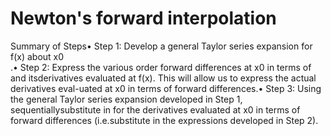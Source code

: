 # Newton's forward interpolation
   Summary of Steps• 
   Step 1: Develop a general Taylor series expansion for f(x) about x0    
   .• Step 2: Express the various order forward differences at x0 in terms of  and itsderivatives evaluated at f(x).
   This will allow us to express the actual derivatives eval-uated at x0 in terms of forward differences.• 
   Step 3: Using the general Taylor series expansion developed in Step 1,
   sequentiallysubstitute in for the derivatives evaluated at x0 in terms of forward differences (i.e.substitute in the expressions developed in Step 2).
